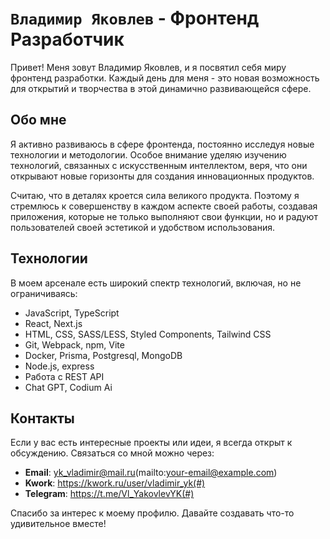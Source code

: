 # `Владимир Яковлев` - Фронтенд Разработчик

Привет! Меня зовут Владимир Яковлев, и я посвятил себя миру фронтенд разработки. Каждый день для меня - это новая возможность для открытий и творчества в этой динамично развивающейся сфере.

## Обо мне

Я активно развиваюсь в сфере фронтенда, постоянно исследуя новые технологии и методологии. Особое внимание уделяю изучению технологий, связанных с искусственным интеллектом, веря, что они открывают новые горизонты для создания инновационных продуктов.

Считаю, что в деталях кроется сила великого продукта. Поэтому я стремлюсь к совершенству в каждом аспекте своей работы, создавая приложения, которые не только выполняют свои функции, но и радуют пользователей своей эстетикой и удобством использования.

## Технологии

В моем арсенале есть широкий спектр технологий, включая, но не ограничиваясь:

- JavaScript, TypeScript
- React, Next.js
- HTML, CSS, SASS/LESS, Styled Components, Tailwind CSS
- Git, Webpack, npm, Vite
- Docker, Prisma, Postgresql, MongoDB
- Node.js, express
- Работа с REST API
- Chat GPT, Codium Ai

## Контакты

Если у вас есть интересные проекты или идеи, я всегда открыт к обсуждению. Связаться со мной можно через:

- **Email**: yk_vladimir@mail.ru(mailto:your-email@example.com)
- **Kwork**: https://kwork.ru/user/vladimir_yk(#)
- **Telegram**: https://t.me/Vl_YakovlevYK(#)

Спасибо за интерес к моему профилю. Давайте создавать что-то удивительное вместе!




